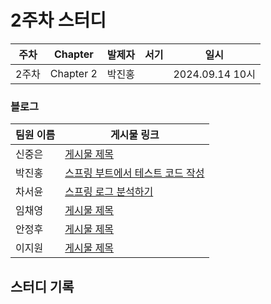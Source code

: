 # 2주차 스터디
| 주차  | Chapter | 발제자 | 서기 | 일시 |
|-------|---------|--------|------|------|
| 2주차 | Chapter 2 | 박진홍 |      | 2024.09.14 10시 |

### 블로그

| 팀원 이름 | 게시물 링크 |
|-----------|-------------|
| 신중은    | [게시물 제목](URL) |
| 박진홍    | [스프링 부트에서 테스트 코드 작성](https://jiinhong.github.io/posts/%EC%8A%A4%ED%94%84%EB%A7%81-%EB%B6%80%ED%8A%B8%EC%97%90%EC%84%9C-%ED%85%8C%EC%8A%A4%ED%8A%B8-%EC%BD%94%EB%93%9C-%EC%9E%91%EC%84%B1/) |
| 차서윤    | [스프링 로그 분석하기](https://velog.io/@sunyou10/%EC%8A%A4%ED%94%84%EB%A7%81-%EB%A1%9C%EA%B7%B8-%EB%B6%84%EC%84%9D%ED%95%98%EA%B8%B0) |
| 임채영    | [게시물 제목](URL) |
| 안정후    | [게시물 제목](URL) |
| 이지원    | [게시물 제목](URL) |

## 스터디 기록
